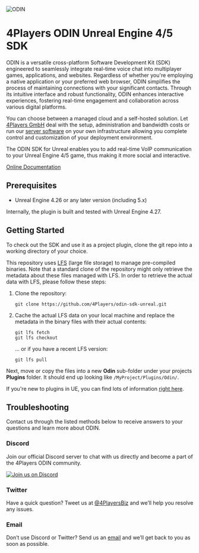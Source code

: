 ![ODIN](https://www.4players.io/images/odin/banner.jpg)

# 4Players ODIN Unreal Engine 4/5 SDK

ODIN is a versatile cross-platform Software Development Kit (SDK) engineered to seamlessly integrate real-time voice chat into multiplayer games, applications, and websites. Regardless of whether you're employing a native application or your preferred web browser, ODIN simplifies the process of maintaining connections with your significant contacts. Through its intuitive interface and robust functionality, ODIN enhances interactive experiences, fostering real-time engagement and collaboration across various digital platforms.

You can choose between a managed cloud and a self-hosted solution. Let [4Players GmbH](https://www.4players.io/) deal with the setup, administration and bandwidth costs or run our [server software](https://github.com/4Players/odin-server) on your own infrastructure allowing you complete control and customization of your deployment environment.

The ODIN SDK for Unreal enables you to add real-time VoIP communication to your Unreal Engine 4/5 game, thus making it more social and interactive.

[Online Documentation](https://www.4players.io/developers)

## Prerequisites

- Unreal Engine 4.26 or any later version (including 5.x)

Internally, the plugin is built and tested with Unreal Engine 4.27.

## Getting Started

To check out the SDK and use it as a project plugin, clone the git repo into a working directory of your choice.

This repository uses [LFS](https://git-lfs.github.com) (large file storage) to manage pre-compiled binaries. Note that a standard clone of the repository might only retrieve the metadata about these files managed with LFS. In order to retrieve the actual data with LFS, please follow these steps:

1. Clone the repository:  
   ```
   git clone https://github.com/4Players/odin-sdk-unreal.git
   ```

2. Cache the actual LFS data on your local machine and replace the metadata in the binary files with their actual contents: 
   ```
   git lfs fetch
   git lfs checkout
   ```
   ... or if you have a recent LFS version:
   ```
   git lfs pull
   ```

Next, move or copy the files into a new **Odin** sub-folder under your projects **Plugins** folder. It should end up looking like `/MyProject/Plugins/Odin/`.

If you're new to plugins in UE, you can find lots of information [right here](https://unrealcommunity.wiki/an-introduction-to-ue4-plugins-v1v672wq).

## Troubleshooting

Contact us through the listed methods below to receive answers to your questions and learn more about ODIN.

### Discord

Join our official Discord server to chat with us directly and become a part of the 4Players ODIN community.

[![Join us on Discord](https://developers.4players.io/images/join_discord.png)](https://4np.de/discord)

### Twitter

Have a quick question? Tweet us at [@4PlayersBiz](https://twitter.com/4PlayersBiz) and we’ll help you resolve any issues.

### Email

Don’t use Discord or Twitter? Send us an [email](mailto:odin@4players.io) and we’ll get back to you as soon as possible.
